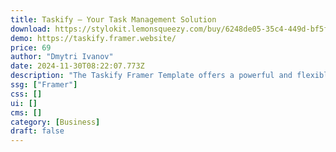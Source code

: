 ```yaml
---
title: Taskify — Your Task Management Solution
download: https://stylokit.lemonsqueezy.com/buy/6248de05-35c4-449d-bf5f-d13f91724afd
demo: https://taskify.framer.website/
price: 69
author: "Dmytri Ivanov"
date: 2024-11-30T08:22:07.773Z
description: "The Taskify Framer Template offers a powerful and flexible solution for creating stunning web applications with ease."
ssg: ["Framer"]
css: []
ui: []
cms: []
category: [Business]
draft: false
---
```


